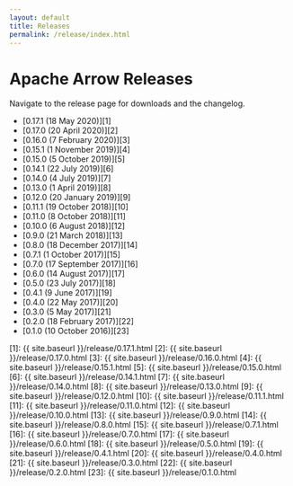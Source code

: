 ```yaml
---
layout: default
title: Releases
permalink: /release/index.html
---
```

<!--
{% comment %}
Licensed to the Apache Software Foundation (ASF) under one or more
contributor license agreements.  See the NOTICE file distributed with
this work for additional information regarding copyright ownership.
The ASF licenses this file to you under the Apache License, Version 2.0
(the "License"); you may not use this file except in compliance with
the License.  You may obtain a copy of the License at

http://www.apache.org/licenses/LICENSE-2.0

Unless required by applicable law or agreed to in writing, software
distributed under the License is distributed on an "AS IS" BASIS,
WITHOUT WARRANTIES OR CONDITIONS OF ANY KIND, either express or implied.
See the License for the specific language governing permissions and
limitations under the License.
{% endcomment %}
-->

# Apache Arrow Releases

Navigate to the release page for downloads and the changelog.

* [0.17.1 (18 May 2020)][1]
* [0.17.0 (20 April 2020)][2]
* [0.16.0 (7 February 2020)][3]
* [0.15.1 (1 November 2019)][4]
* [0.15.0 (5 October 2019)][5]
* [0.14.1 (22 July 2019)][6]
* [0.14.0 (4 July 2019)][7]
* [0.13.0 (1 April 2019)][8]
* [0.12.0 (20 January 2019)][9]
* [0.11.1 (19 October 2018)][10]
* [0.11.0 (8 October 2018)][11]
* [0.10.0 (6 August 2018)][12]
* [0.9.0 (21 March 2018)][13]
* [0.8.0 (18 December 2017)][14]
* [0.7.1 (1 October 2017)][15]
* [0.7.0 (17 September 2017)][16]
* [0.6.0 (14 August 2017)][17]
* [0.5.0 (23 July 2017)][18]
* [0.4.1 (9 June 2017)][19]
* [0.4.0 (22 May 2017)][20]
* [0.3.0 (5 May 2017)][21]
* [0.2.0 (18 February 2017)][22]
* [0.1.0 (10 October 2016)][23]

[1]: {{ site.baseurl }}/release/0.17.1.html
[2]: {{ site.baseurl }}/release/0.17.0.html
[3]: {{ site.baseurl }}/release/0.16.0.html
[4]: {{ site.baseurl }}/release/0.15.1.html
[5]: {{ site.baseurl }}/release/0.15.0.html
[6]: {{ site.baseurl }}/release/0.14.1.html
[7]: {{ site.baseurl }}/release/0.14.0.html
[8]: {{ site.baseurl }}/release/0.13.0.html
[9]: {{ site.baseurl }}/release/0.12.0.html
[10]: {{ site.baseurl }}/release/0.11.1.html
[11]: {{ site.baseurl }}/release/0.11.0.html
[12]: {{ site.baseurl }}/release/0.10.0.html
[13]: {{ site.baseurl }}/release/0.9.0.html
[14]: {{ site.baseurl }}/release/0.8.0.html
[15]: {{ site.baseurl }}/release/0.7.1.html
[16]: {{ site.baseurl }}/release/0.7.0.html
[17]: {{ site.baseurl }}/release/0.6.0.html
[18]: {{ site.baseurl }}/release/0.5.0.html
[19]: {{ site.baseurl }}/release/0.4.1.html
[20]: {{ site.baseurl }}/release/0.4.0.html
[21]: {{ site.baseurl }}/release/0.3.0.html
[22]: {{ site.baseurl }}/release/0.2.0.html
[23]: {{ site.baseurl }}/release/0.1.0.html
